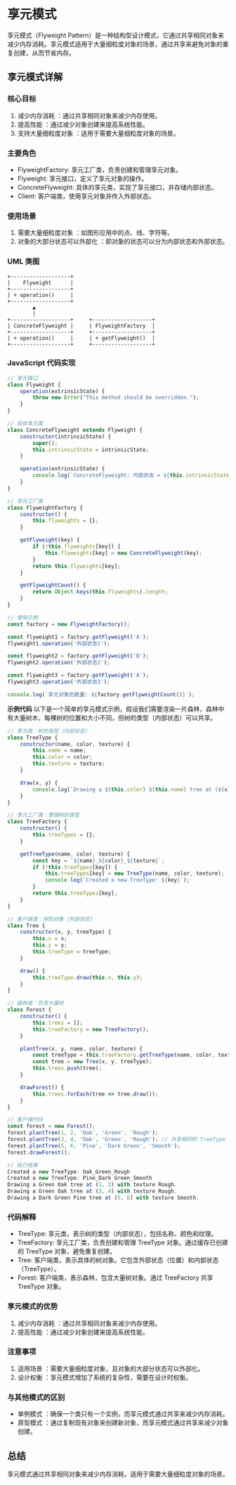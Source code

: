 # 享元模式
享元模式（Flyweight Pattern）是一种结构型设计模式，它通过共享相同对象来减少内存消耗。享元模式适用于大量细粒度对象的场景，通过共享来避免对象的重复创建，从而节省内存。

## 享元模式详解
### 核心目标
1. 减少内存消耗 ：通过共享相同对象来减少内存使用。
2. 提高性能 ：通过减少对象创建来提高系统性能。
3. 支持大量细粒度对象 ：适用于需要大量细粒度对象的场景。
### 主要角色
- FlyweightFactory: 享元工厂类，负责创建和管理享元对象。
- Flyweight: 享元接口，定义了享元对象的操作。
- ConcreteFlyweight: 具体的享元类，实现了享元接口，并存储内部状态。
- Client: 客户端类，使用享元对象并传入外部状态。

### 使用场景
1. 需要大量细粒度对象 ：如图形应用中的点、线、字符等。
2. 对象的大部分状态可以外部化 ：即对象的状态可以分为内部状态和外部状态。
### UML 类图
```plaintext
+-------------------+
|    Flyweight      |
+-------------------+
| + operation()     |
+-------------------+
        ▲
        |
+-------------------+     +-------------------+
| ConcreteFlyweight |     | FlyweightFactory  |
+-------------------+     +-------------------+
| + operation()     |     | + getFlyweight()  |
+-------------------+     +-------------------+
```
### JavaScript 代码实现
```javascript
// 享元接口
class Flyweight {
    operation(extrinsicState) {
        throw new Error("This method should be overridden.");
    }
}

// 具体享元类
class ConcreteFlyweight extends Flyweight {
    constructor(intrinsicState) {
        super();
        this.intrinsicState = intrinsicState;
    }

    operation(extrinsicState) {
        console.log(`ConcreteFlyweight: 内部状态 = ${this.intrinsicState}, 外部状态 = ${extrinsicState}`);
    }
}

// 享元工厂类
class FlyweightFactory {
    constructor() {
        this.flyweights = {};
    }

    getFlyweight(key) {
        if (!this.flyweights[key]) {
            this.flyweights[key] = new ConcreteFlyweight(key);
        }
        return this.flyweights[key];
    }

    getFlyweightCount() {
        return Object.keys(this.flyweights).length;
    }
}

// 使用示例
const factory = new FlyweightFactory();

const flyweight1 = factory.getFlyweight('A');
flyweight1.operation('外部状态1');

const flyweight2 = factory.getFlyweight('B');
flyweight2.operation('外部状态2');

const flyweight3 = factory.getFlyweight('A');
flyweight3.operation('外部状态3');

console.log(`享元对象的数量: ${factory.getFlyweightCount()}`);
```

**示例代码**
以下是一个简单的享元模式示例，假设我们需要渲染一片森林，森林中有大量树木，每棵树的位置和大小不同，但树的类型（内部状态）可以共享。
```javascript
// 享元类：树的类型（内部状态）
class TreeType {
    constructor(name, color, texture) {
        this.name = name;
        this.color = color;
        this.texture = texture;
    }

    draw(x, y) {
        console.log(`Drawing a ${this.color} ${this.name} tree at (${x}, ${y}) with texture ${this.texture}.`);
    }
}

// 享元工厂类：管理树的类型
class TreeFactory {
    constructor() {
        this.treeTypes = {};
    }

    getTreeType(name, color, texture) {
        const key = `${name}_${color}_${texture}`;
        if (!this.treeTypes[key]) {
            this.treeTypes[key] = new TreeType(name, color, texture);
            console.log(`Created a new TreeType: ${key}`);
        }
        return this.treeTypes[key];
    }
}

// 客户端类：树的对象（外部状态）
class Tree {
    constructor(x, y, treeType) {
        this.x = x;
        this.y = y;
        this.treeType = treeType;
    }

    draw() {
        this.treeType.draw(this.x, this.y);
    }
}

// 森林类：包含大量树
class Forest {
    constructor() {
        this.trees = [];
        this.treeFactory = new TreeFactory();
    }

    plantTree(x, y, name, color, texture) {
        const treeType = this.treeFactory.getTreeType(name, color, texture);
        const tree = new Tree(x, y, treeType);
        this.trees.push(tree);
    }

    drawForest() {
        this.trees.forEach(tree => tree.draw());
    }
}

// 客户端代码
const forest = new Forest();
forest.plantTree(1, 2, 'Oak', 'Green', 'Rough');
forest.plantTree(3, 4, 'Oak', 'Green', 'Rough'); // 共享相同的 TreeType
forest.plantTree(5, 6, 'Pine', 'Dark Green', 'Smooth');
forest.drawForest();

// 执行结果
Created a new TreeType: Oak_Green_Rough
Created a new TreeType: Pine_Dark Green_Smooth
Drawing a Green Oak tree at (1, 2) with texture Rough.
Drawing a Green Oak tree at (3, 4) with texture Rough.
Drawing a Dark Green Pine tree at (5, 6) with texture Smooth.
```
### 代码解释
- TreeType: 享元类，表示树的类型（内部状态），包括名称、颜色和纹理。
- TreeFactory: 享元工厂类，负责创建和管理 TreeType 对象。通过缓存已创建的 TreeType 对象，避免重复创建。
- Tree: 客户端类，表示具体的树对象。它包含外部状态（位置）和内部状态（TreeType）。
- Forest: 客户端类，表示森林，包含大量树对象。通过 TreeFactory 共享 TreeType 对象。

### 享元模式的优势
1. 减少内存消耗 ：通过共享相同对象来减少内存使用。
2. 提高性能 ：通过减少对象创建来提高系统性能。
### 注意事项
1. 适用场景 ：需要大量细粒度对象，且对象的大部分状态可以外部化。
2. 设计权衡 ：享元模式增加了系统的复杂性，需要在设计时权衡。
### 与其他模式的区别
- 单例模式 ：确保一个类只有一个实例，而享元模式通过共享来减少内存消耗。
- 原型模式 ：通过复制现有对象来创建新对象，而享元模式通过共享来减少对象创建。
## 总结
享元模式通过共享相同对象来减少内存消耗，适用于需要大量细粒度对象的场景。
